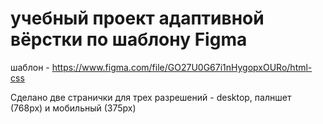 # учебный проект адаптивной вёрстки по шаблону Figma

шаблон - https://www.figma.com/file/GO27U0G67i1nHygopxOURo/html-css

Сделано две странички для трех разрешений - desktop, палншет (768px) и мобильный (375px)
